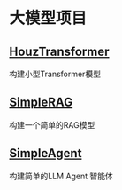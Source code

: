 # 大模型项目



## [HouzTransformer](https://github.com/Absora/llm_project/blob/main/HouzTransformer/readme.md)

构建小型Transformer模型

## [SimpleRAG](https://github.com/Absora/llm_project/blob/main/SimpleRAG/readme.md)

构建一个简单的RAG模型

## [SimpleAgent](https://github.com/Absora/llm_project/blob/main/SimpleAgent/readme.md)

构建简单的LLM Agent 智能体
